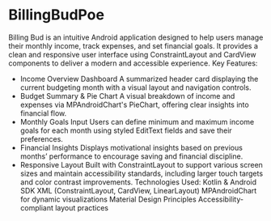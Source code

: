 # BillingBudPoe
Billing Bud is an intuitive Android application designed to help users manage their monthly income, track expenses, and set financial goals. It provides a clean and responsive user interface using ConstraintLayout and CardView components to deliver a modern and accessible experience.
Key Features:
* Income Overview Dashboard
A summarized header card displaying the current budgeting month with a visual layout and navigation controls.
* Budget Summary & Pie Chart
A visual breakdown of income and expenses via MPAndroidChart's PieChart, offering clear insights into financial flow.
* Monthly Goals Input
Users can define minimum and maximum income goals for each month using styled EditText fields and save their preferences.
* Financial Insights
Displays motivational insights based on previous months’ performance to encourage saving and financial discipline.
* Responsive Layout
Built with ConstraintLayout to support various screen sizes and maintain accessibility standards, including larger touch targets and color contrast improvements.
Technologies Used:
Kotlin & Android SDK
XML (ConstraintLayout, CardView, LinearLayout)
MPAndroidChart for dynamic visualizations
Material Design Principles
Accessibility-compliant layout practices

